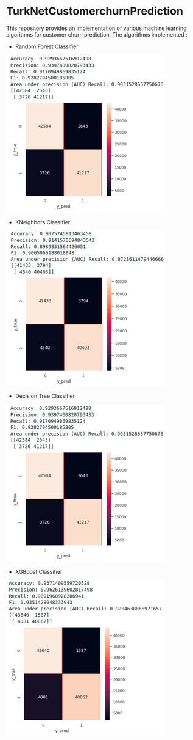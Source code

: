 # TurkNetCustomerchurnPrediction

This repository provides an implementation of various machine learning algorithms for customer churn prediction. 
The algorithms implemented :

- Random Forest Classifier

![](results/random_forest.png)

- KNeighbors Classifier

![](results/kneighbors.png)

- Decision Tree Classifier

![](results/random_forest.png)

- XGBoost Classifier

![](results/xgb.png)
